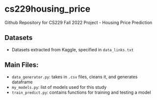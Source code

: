 # cs229housing_price

Github Repository for CS229 Fall 2022 Project - Housing Price Prediction

## Datasets
- Datasets extracted from Kaggle, specified in `data_links.txt`

## Main Files:
- `data_generator.py`: takes in `.csv` files, cleans it, and generates dataframe
- `my_models.py`: list of models used for this study
- `train_predict.py`: contains functions for training and testing a model
